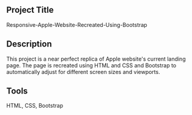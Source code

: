 ## Project Title ##
Responsive-Apple-Website-Recreated-Using-Bootstrap

## Description ##
This project is a near perfect replica of Apple website's current landing page. The page is recreated using HTML and CSS and Bootstrap to automatically adjust for different screen sizes and viewports. 

## Tools ##
HTML, CSS, Bootstrap


